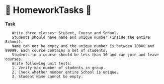 # :orange_book: HomeworkTasks :orange_book:
**Task**

       Write three classes: Student, Course and School. 
       Students should have name and unique number (inside the entire School).
       Name can not be empty and the unique number is between 10000 and 99999. Each course contains a set of students.
       Students in a course should be less than 30 and can join and leave courses.
       Write following unit tests: 
       1. Verify max number of students in group.
       2. Check whether number entire School is unique.
       3. Student Name cannot be empty.
